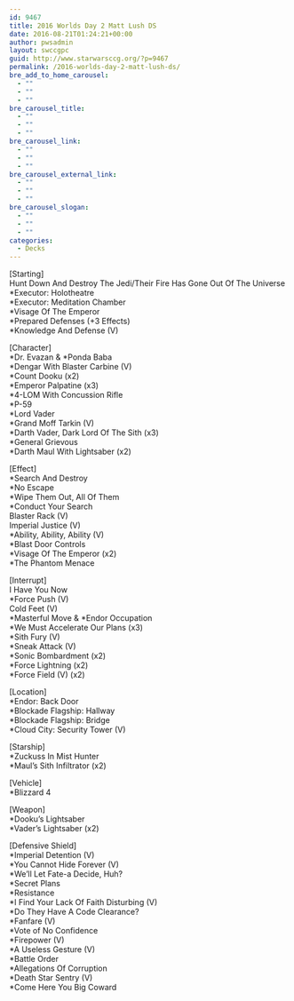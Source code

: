 ```yaml
---
id: 9467
title: 2016 Worlds Day 2 Matt Lush DS
date: 2016-08-21T01:24:21+00:00
author: pwsadmin
layout: swccgpc
guid: http://www.starwarsccg.org/?p=9467
permalink: /2016-worlds-day-2-matt-lush-ds/
bre_add_to_home_carousel:
  - ""
  - ""
  - ""
bre_carousel_title:
  - ""
  - ""
  - ""
bre_carousel_link:
  - ""
  - ""
  - ""
bre_carousel_external_link:
  - ""
  - ""
  - ""
bre_carousel_slogan:
  - ""
  - ""
  - ""
categories:
  - Decks
---
```

[Starting]  
Hunt Down And Destroy The Jedi/Their Fire Has Gone Out Of The Universe  
*Executor: Holotheatre  
*Executor: Meditation Chamber  
*Visage Of The Emperor  
*Prepared Defenses (+3 Effects)  
*Knowledge And Defense (V)

[Character]  
\*Dr. Evazan & \*Ponda Baba  
*Dengar With Blaster Carbine (V)  
*Count Dooku (x2)  
*Emperor Palpatine (x3)  
*4-LOM With Concussion Rifle  
*P-59  
*Lord Vader  
*Grand Moff Tarkin (V)  
*Darth Vader, Dark Lord Of The Sith (x3)  
*General Grievous  
*Darth Maul With Lightsaber (x2)

[Effect]  
*Search And Destroy  
*No Escape  
*Wipe Them Out, All Of Them  
*Conduct Your Search  
Blaster Rack (V)  
Imperial Justice (V)  
*Ability, Ability, Ability (V)  
*Blast Door Controls  
*Visage Of The Emperor (x2)  
*The Phantom Menace

[Interrupt]  
I Have You Now  
*Force Push (V)  
Cold Feet (V)  
\*Masterful Move & \*Endor Occupation  
*We Must Accelerate Our Plans (x3)  
*Sith Fury (V)  
*Sneak Attack (V)  
*Sonic Bombardment (x2)  
*Force Lightning (x2)  
*Force Field (V) (x2)

[Location]  
*Endor: Back Door  
*Blockade Flagship: Hallway  
*Blockade Flagship: Bridge  
*Cloud City: Security Tower (V)

[Starship]  
*Zuckuss In Mist Hunter  
*Maul&#8217;s Sith Infiltrator (x2)

[Vehicle]  
*Blizzard 4

[Weapon]  
*Dooku&#8217;s Lightsaber  
*Vader&#8217;s Lightsaber (x2)

[Defensive Shield]  
*Imperial Detention (V)  
*You Cannot Hide Forever (V)  
*We&#8217;ll Let Fate-a Decide, Huh?  
*Secret Plans  
*Resistance  
*I Find Your Lack Of Faith Disturbing (V)  
*Do They Have A Code Clearance?  
*Fanfare (V)  
*Vote of No Confidence  
*Firepower (V)  
*A Useless Gesture (V)  
*Battle Order  
*Allegations Of Corruption  
*Death Star Sentry (V)  
*Come Here You Big Coward